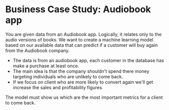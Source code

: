 # Business Case Study: Audiobook app

You are given data from an Audiobook app. Logically, it relates only to the audio versions of books. We want to create a machine learning model based on our available data that can predict if a customer will buy again from the Audiobook company.

- The data is from an audiobook app, each customer in the database has make a purchase at least once.
- The main idea is that the company shouldn't spend there money targeting individuals who are unlikely to come back.
- If we focus on client who are more likely to convert again we'll get increase the sales and profitability figures.

The model must show us which are the most important metrics for a client to come back.
